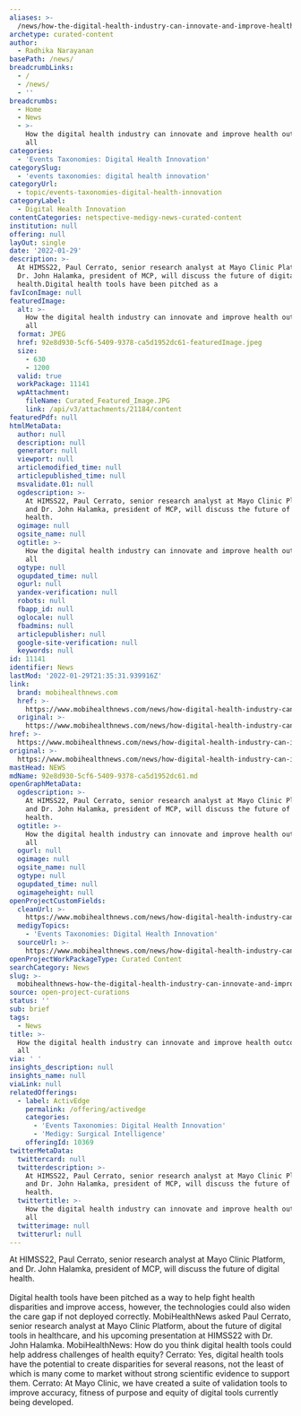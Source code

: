 ```yaml
---
aliases: >-
  /news/how-the-digital-health-industry-can-innovate-and-improve-health-outcomes-for-all
archetype: curated-content
author:
  - Radhika Narayanan
basePath: /news/
breadcrumbLinks:
  - /
  - /news/
  - ''
breadcrumbs:
  - Home
  - News
  - >-
    How the digital health industry can innovate and improve health outcomes for
    all
categories:
  - 'Events Taxonomies: Digital Health Innovation'
categorySlug:
  - 'events taxonomies: digital health innovation'
categoryUrl:
  - topic/events-taxonomies-digital-health-innovation
categoryLabel:
  - Digital Health Innovation
contentCategories: netspective-medigy-news-curated-content
institution: null
offering: null
layOut: single
date: '2022-01-29'
description: >-
  At HIMSS22, Paul Cerrato, senior research analyst at Mayo Clinic Platform, and
  Dr. John Halamka, president of MCP, will discuss the future of digital
  health.Digital health tools have been pitched as a
favIconImage: null
featuredImage:
  alt: >-
    How the digital health industry can innovate and improve health outcomes for
    all
  format: JPEG
  href: 92e8d930-5cf6-5409-9378-ca5d1952dc61-featuredImage.jpeg
  size:
    - 630
    - 1200
  valid: true
  workPackage: 11141
  wpAttachment:
    fileName: Curated_Featured_Image.JPG
    link: /api/v3/attachments/21184/content
featuredPdf: null
htmlMetaData:
  author: null
  description: null
  generator: null
  viewport: null
  articlemodified_time: null
  articlepublished_time: null
  msvalidate.01: null
  ogdescription: >-
    At HIMSS22, Paul Cerrato, senior research analyst at Mayo Clinic Platform,
    and Dr. John Halamka, president of MCP, will discuss the future of digital
    health.
  ogimage: null
  ogsite_name: null
  ogtitle: >-
    How the digital health industry can innovate and improve health outcomes for
    all
  ogtype: null
  ogupdated_time: null
  ogurl: null
  yandex-verification: null
  robots: null
  fbapp_id: null
  oglocale: null
  fbadmins: null
  articlepublisher: null
  google-site-verification: null
  keywords: null
id: 11141
identifier: News
lastMod: '2022-01-29T21:35:31.939916Z'
link:
  brand: mobihealthnews.com
  href: >-
    https://www.mobihealthnews.com/news/how-digital-health-industry-can-innovate-and-improve-health-outcomes-all
  original: >-
    https://www.mobihealthnews.com/news/how-digital-health-industry-can-innovate-and-improve-health-outcomes-all
href: >-
  https://www.mobihealthnews.com/news/how-digital-health-industry-can-innovate-and-improve-health-outcomes-all
original: >-
  https://www.mobihealthnews.com/news/how-digital-health-industry-can-innovate-and-improve-health-outcomes-all
mastHead: NEWS
mdName: 92e8d930-5cf6-5409-9378-ca5d1952dc61.md
openGraphMetaData:
  ogdescription: >-
    At HIMSS22, Paul Cerrato, senior research analyst at Mayo Clinic Platform,
    and Dr. John Halamka, president of MCP, will discuss the future of digital
    health.
  ogtitle: >-
    How the digital health industry can innovate and improve health outcomes for
    all
  ogurl: null
  ogimage: null
  ogsite_name: null
  ogtype: null
  ogupdated_time: null
  ogimageheight: null
openProjectCustomFields:
  cleanUrl: >-
    https://www.mobihealthnews.com/news/how-digital-health-industry-can-innovate-and-improve-health-outcomes-all
  medigyTopics:
    - 'Events Taxonomies: Digital Health Innovation'
  sourceUrl: >-
    https://www.mobihealthnews.com/news/how-digital-health-industry-can-innovate-and-improve-health-outcomes-all
openProjectWorkPackageType: Curated Content
searchCategory: News
slug: >-
  mobihealthnews-how-the-digital-health-industry-can-innovate-and-improve-health-outcomes-for-all
source: open-project-curations
status: ''
sub: brief
tags:
  - News
title: >-
  How the digital health industry can innovate and improve health outcomes for
  all
via: ' '
insights_description: null
insights_name: null
viaLink: null
relatedOfferings:
  - label: ActivEdge
    permalink: /offering/activedge
    categories:
      - 'Events Taxonomies: Digital Health Innovation'
      - 'Medigy: Surgical Intelligence'
    offeringId: 10369
twitterMetaData:
  twittercard: null
  twitterdescription: >-
    At HIMSS22, Paul Cerrato, senior research analyst at Mayo Clinic Platform,
    and Dr. John Halamka, president of MCP, will discuss the future of digital
    health.
  twittertitle: >-
    How the digital health industry can innovate and improve health outcomes for
    all
  twitterimage: null
  twitterurl: null
---
```

<p>At HIMSS22, Paul Cerrato, senior research analyst at Mayo Clinic Platform, and Dr. John Halamka, president of MCP, will discuss the future of digital health.<br><br>Digital health tools have been pitched as a way to help fight health disparities and improve access, however, the technologies could also widen the care gap if not deployed correctly.
MobiHealthNews asked Paul Cerrato, senior research analyst at Mayo Clinic Platform, about the future of digital tools in healthcare, and his upcoming presentation at HIMSS22 with Dr. John Halamka.
MobiHealthNews: How do you think digital health tools could help address challenges of health equity?
Cerrato: Yes, digital health tools have the potential to create disparities for several reasons, not the least of which is many come to market without strong scientific evidence to support them.
Cerrato: At Mayo Clinic, we have created a suite of validation tools to improve accuracy, fitness of purpose and equity of digital tools currently being developed.</p>